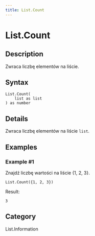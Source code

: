 ```yaml
---
title: List.Count
---
```


# List.Count


## Description

Zwraca liczbę elementów na liście.


## Syntax

```powerquery
List.Count(
    list as list
) as number
```


## Details

Zwraca liczbę elementów na liście <code>list</code>.


## Examples

### Example #1 
Znajdź liczbę wartości na liście \{1, 2, 3}.
```powerquery
List.Count({1, 2, 3})
```

Result: 
```powerquery
3
```




## Category
List.Information
